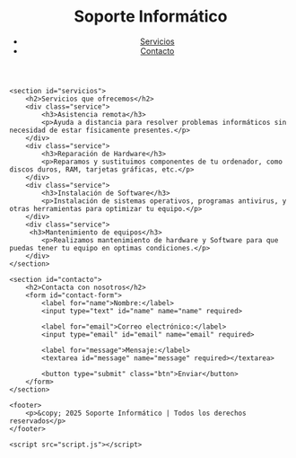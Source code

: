 <!DOCTYPE html>
<html lang="es">
<head>
    <meta charset="UTF-8">
    <meta name="viewport" content="width=device-width, initial-scale=1.0">
    <title>Soporte Informático</title>
    <link rel="stylesheet" href="styles.css">
</head>
<body>
    <header>
        <h1>Soporte Informático</h1>
        <nav>
            <ul>
                <li><a href="#servicios" class="btn">Servicios</a></li>
                <li><a href="#contacto" class="btn">Contacto</a></li>
            </ul>
        </nav>
    </header>

    <section id="servicios">
        <h2>Servicios que ofrecemos</h2>
        <div class="service">
            <h3>Asistencia remota</h3>
            <p>Ayuda a distancia para resolver problemas informáticos sin necesidad de estar físicamente presentes.</p>
        </div>
        <div class="service">
            <h3>Reparación de Hardware</h3>
            <p>Reparamos y sustituimos componentes de tu ordenador, como discos duros, RAM, tarjetas gráficas, etc.</p>
        </div>
        <div class="service">
            <h3>Instalación de Software</h3>
            <p>Instalación de sistemas operativos, programas antivirus, y otras herramientas para optimizar tu equipo.</p>
        </div>
        <div class="service">
         <h3>Mantenimiento de equipos</h3>
            <p>Realizamos mantenimiento de hardware y Software para que puedas tener tu equipo en optimas condiciones.</p>
        </div>
    </section>

    <section id="contacto">
        <h2>Contacta con nosotros</h2>
        <form id="contact-form">
            <label for="name">Nombre:</label>
            <input type="text" id="name" name="name" required>
            
            <label for="email">Correo electrónico:</label>
            <input type="email" id="email" name="email" required>
            
            <label for="message">Mensaje:</label>
            <textarea id="message" name="message" required></textarea>
            
            <button type="submit" class="btn">Enviar</button>
        </form>
    </section>

    <footer>
        <p>&copy; 2025 Soporte Informático | Todos los derechos reservados</p>
    </footer>

    <script src="script.js"></script>
</body>
</html>
